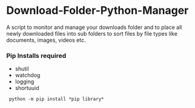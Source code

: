 # Download-Folder-Python-Manager
 A script to monitor and manage your downloads folder and to place all newly downloaded files into sub folders to sort files by file types like documents, images, videos etc.

 ### Pip Installs required
 - shutil
 - watchdog
 - logging
 - shortuuid

 ``` python -m pip install *pip library*```


